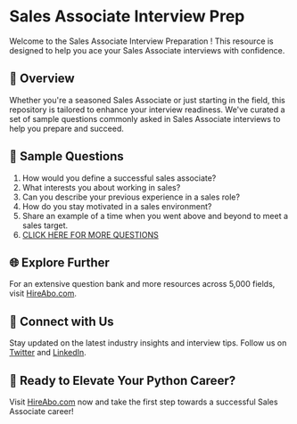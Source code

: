 # Sales Associate Interview Prep

Welcome to the Sales Associate Interview Preparation ! This resource is designed to help you ace your Sales Associate interviews with confidence.

## 🚀 Overview

Whether you're a seasoned Sales Associate or just starting in the field, this repository is tailored to enhance your interview readiness. We've curated a set of sample questions commonly asked in Sales Associate interviews to help you prepare and succeed.

## 📝 Sample Questions

1. How would you define a successful sales associate?
2. What interests you about working in sales?
3. Can you describe your previous experience in a sales role?
4. How do you stay motivated in a sales environment?
5. Share an example of a time when you went above and beyond to meet a sales target.
6. [CLICK HERE FOR MORE QUESTIONS](https://hireabo.com/job/22_1_0/Sales%20Associate)

## 🌐 Explore Further

For an extensive question bank and more resources across 5,000 fields, visit [HireAbo.com](https://www.hireabo.com).

## 📱 Connect with Us

Stay updated on the latest industry insights and interview tips. Follow us on [Twitter](https://twitter.com/hireabo) and [LinkedIn](https://www.linkedin.com/in/hire-abo-3609972a8/).

## 🚀 Ready to Elevate Your Python Career?

Visit [HireAbo.com](https://www.hireabo.com) now and take the first step towards a successful Sales Associate career!